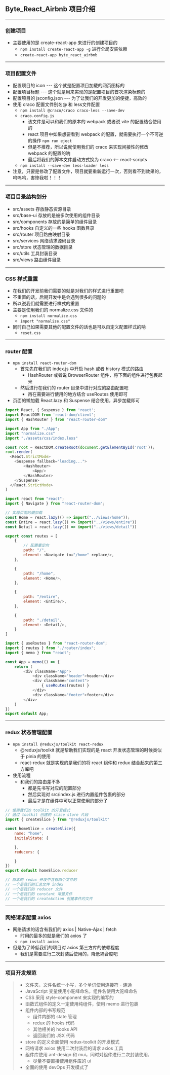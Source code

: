 ## Byte_React_Airbnb 项目介绍

---
### 创建项目
* 主要使用的是 create-react-app 来进行的创建项目的
  * `npm install create-react-app -g`  进行全局安装依赖
  * `create-react-app byte_react_airbnb`

---
### 项目配置文件
* 配置项目的 icon --- 这个就是配置项目加载的网页图标的
* 配置项目标题 --- 这个就是用来实现的是配置项目的首次渲染标题的
* 配置项目的 jsconfig.json --- 为了让我们的开发更加的便捷，高效的
* 使用 craco 配置文件别名@ 和 less文件配置
  * `npm install @craco/craco craco-less --save-dev`
  * `craco.config.js`
    * 该文件是可以和我们的原本的 webpack 或者说 vite 的配置结合使用的
    * react 项目中如果想要看到 webpack 的配置，就需要执行一个不可逆的操作 `npm run eject`
    * 但是不推荐，所以说就使用我们的 craco 来实现间接性的修改 webpack 的配置的呐
    * 最后将我们的脚本文件启动方式换为 craco <-- react-scripts
  * `npm install --save-dev less-loader less`
* 注意，只要是修改了配置文件，项目就要重新运行一次，否则看不到效果的，呜呜呜，害惨我啦！！！

---
### 项目目录结构划分
* src/assets 存放静态资源目录
* src/base-ui 存放的是被多次使用的组件目录
* src/components 存放的是简单的组件目录
* src/hooks 自定义的一些 hooks 函数目录
* src/router 项目路由映射目录
* src/services 网络请求源码目录
* src/store 状态管理的数据目录
* src/utils 工具封装目录
* src/views 路由组件目录

---
### CSS 样式重置
* 在我们的开发前我们需要的就是对我们的样式进行重置吧
* 不重置的话，后期开发中是会遇到很多的问题的
* 所以说我们就需要进行样式的重置
* 主要是使用我们的 normalize.css 文件的
  * `npm install normalize.css`
  * `import "normalize.css"`
* 同时自己如果需要其他的配置文件的话也是可以自定义配置样式的呐
  * `reset.css`

---
### router 配置
* `npm install react-router-dom`
  * 首先先在我们的 index.js 中开启 hash 或者 history 模式的路由
    * HashRouter 或者说 BrowserRouter 组件，将下面的组件进行包裹起来
  * 然后进行在我们的 router 目录中进行对应的路由配置吧
    * 再在需要进行使用的地方结合 useRoutes 使用即可
* 页面的懒加载 React.lazy 和 Suspense 结合使用，异步加载即可
```javascript
import React, { Suspense } from 'react';
import ReactDOM from 'react-dom/client';
import { HashRouter } from "react-router-dom"

import App from "./App";
import "normalize.css"
import "./assets/css/index.less"

const root = ReactDOM.createRoot(document.getElementById('root'));
root.render(
  <React.StrictMode>
    <Suspense fallback="loading...">
        <HashRouter>
            <App/>
        </HashRouter>
    </Suspense>
  </React.StrictMode>
)
```
```javascript
import react from "react";
import { Navigate } from "react-router-dom";

// 实现页面的懒加载
const Home = react.lazy(() => import("../views/home"));
const Entire = react.lazy(() => import("../views/entire"))
const Detail = react.lazy(() => import("../views/detail"))

export const routes = [
    {
        // 配置重定向
        path: "/",
        element: <Navigate to="/home" replace/>,
    },

    {
        path: "/home",
        element: <Home/>,
    },

    {
        path: "/entire",
        element: <Entire/>,
    },

    {
        path: "./detail",
        element: <Detail/>,
    }
]
```
```javascript
import { useRoutes } from "react-router-dom";
import { routes } from "./router/index";
import { memo } from "react";

const App = memo(() => {
    return (
        <div className="App">
            <div className="header">header</div>
            <div className="content">
                { useRoutes(routes) }
            </div>
            <div className="footer">footer</div>
        </div>
    )
})
export default App;
```

---
### redux 状态管理配置
* `npm install @reduxjs/toolkit react-redux`
  * @reduxjs/toolkit 就是帮助我们实现的是 react 开发状态管理的时候类似于 pinia 的使用
  * react-redux 就是实现的是我们的将 react 组件和 redux 结合起来的第三方库吧
* 使用流程
  * 和我们的路由差不多
    * 都是先书写对应的配置部分
    * 然后实现对 src/index.js 进行内置组件包裹的部分
    * 最后才是在组件中可以正常使用的部分了
```javascript
// 使用我们的 toolkit 的开发模式
// 通过 toolkit 创建的 slice store 片段
import { createSlice } from "@reduxjs/toolkit"

const homeSlice = createSlice({
    name: "home",
    initialState: {

    },
    reducers: {

    }
})
export default homeSlice.reducer
```
```javascript
// 原本的 redux 开发中含有四个文件的
// 一个是我们的汇总文件 index
// 一个是我们的 reducer 文件
// 一个是我们的 constant 常量文件
// 一个是我们的 createAction 创建事件的文件
```

---
### 网络请求配置 axios 
* 网络请求的话含有我们的 axios | Native-Ajax | fetch 
  * 时用的最多的就是我们的 axios 了
  * `npm install axios`
* 但是为了降低我们的项目对 axios 第三方库的依赖程度
  * 我们是需要进行二次封装后使用的，降低耦合度吧

---
### 项目开发规范
> * 文件夹，文件名统一小写，多个单词使用连接符 - 连通
> * JavaScript 变量使用小驼峰命名，组件名使用大驼峰命名
> * CSS 采用 style-component 来实现的编写的
> * 函数式组件的定义一定使用纯组件，使用 memo 进行包裹
> * 组件内部的书写规范
>   * 组件内部的 state 管理
>   * redux 的 hooks 代码
>   * 其他相关的 hooks API
>   * 返回我们的 JSX 代码
> * store 的定义全面使用 redux-toolkit 的开发模式
> * 网络请求 axios 使用二次封装后的请求 axios 工具
> * 组件库使用 ant-design 和 mui，同时对组件进行二次封装使用，
>   * 尽量不要直接使用组件库的 ui
> * 全面的使用 devOps 开发模式了